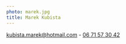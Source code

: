 ```yaml
---
photo: marek.jpg
title: Marek Kubista
---
```

[<i class="fa fa-envelope"></i> kubista.marek@hotmail.com](mailto:kubista.marek@hotmail.com) - [<i class="fa fa-phone"></i> 06 71 57 30 42](tel:+33671573042)
